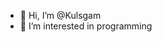 - :wave: Hi, I’m @Kulsgam
- :eyes: I’m interested in programming
<!---
Kulsgam/Kulsgam is a :sparkles: special :sparkles: repository because its `README.md` (this file) appears on your GitHub profile.
You can click the Preview link to take a look at your changes.
--->

